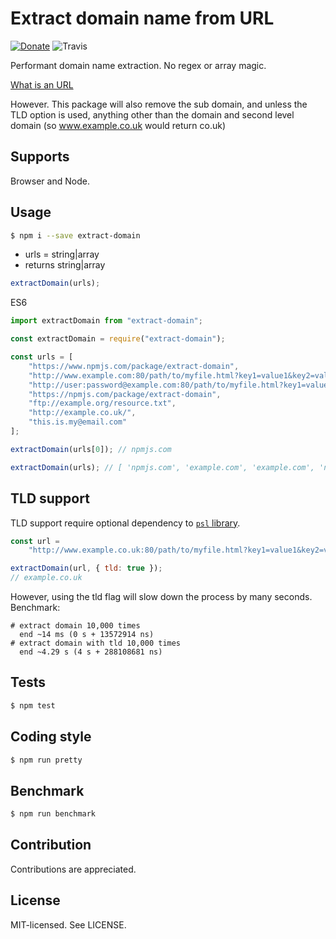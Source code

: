 # Extract domain name from URL

[![Donate](https://img.shields.io/badge/Donate-PayPal-green.svg)](https://www.paypal.com/cgi-bin/webscr?cmd=_s-xclick&hosted_button_id=4JDQMB6MRJXQE&source=url)
![Travis](https://travis-ci.org/bjarneo/extract-domain.svg?branch=master)

Performant domain name extraction. No regex or array magic.

[What is an URL](https://developer.mozilla.org/en-US/docs/Learn/Common_questions/What_is_a_URL)

However. This package will also remove the sub domain, and unless the TLD option is used, anything other than the domain and second level domain (so www.example.co.uk would return co.uk)

## Supports

Browser and Node.

## Usage

```bash
$ npm i --save extract-domain
```

-   urls = string|array
-   returns string|array

```js
extractDomain(urls);
```

ES6

```js
import extractDomain from "extract-domain";
```

```js
const extractDomain = require("extract-domain");
```

```js
const urls = [
    "https://www.npmjs.com/package/extract-domain",
    "http://www.example.com:80/path/to/myfile.html?key1=value1&key2=value2#SomewhereInTheDocument",
    "http://user:password@example.com:80/path/to/myfile.html?key1=value1&key2=value2#SomewhereInTheDocument",
    "https://npmjs.com/package/extract-domain",
    "ftp://example.org/resource.txt",
    "http://example.co.uk/",
    "this.is.my@email.com"
];

extractDomain(urls[0]); // npmjs.com

extractDomain(urls); // [ 'npmjs.com', 'example.com', 'example.com', 'npmjs.com', 'example.org', 'co.uk', 'email.com' ]
```

## TLD support

TLD support require optional dependency to [`psl` library](https://www.npmjs.com/package/psl).

```js
const url =
    "http://www.example.co.uk:80/path/to/myfile.html?key1=value1&key2=value2#SomewhereInTheDocument";

extractDomain(url, { tld: true });
// example.co.uk
```

However, using the tld flag will slow down the process by many seconds. Benchmark:

```
# extract domain 10,000 times
  end ~14 ms (0 s + 13572914 ns)
# extract domain with tld 10,000 times
  end ~4.29 s (4 s + 288108681 ns)
```

## Tests

```bash
$ npm test
```

## Coding style

```bash
$ npm run pretty
```

## Benchmark

```bash
$ npm run benchmark
```

## Contribution

Contributions are appreciated.

## License

MIT-licensed. See LICENSE.
